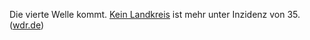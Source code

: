 Die vierte Welle kommt. [Kein Landkreis](/microblog/images/2021.00109.jpg) ist mehr unter Inzidenz von 35. ([wdr.de](https://www1.wdr.de/nachrichten/themen/coronavirus/corona-daten-nrw-100.html))